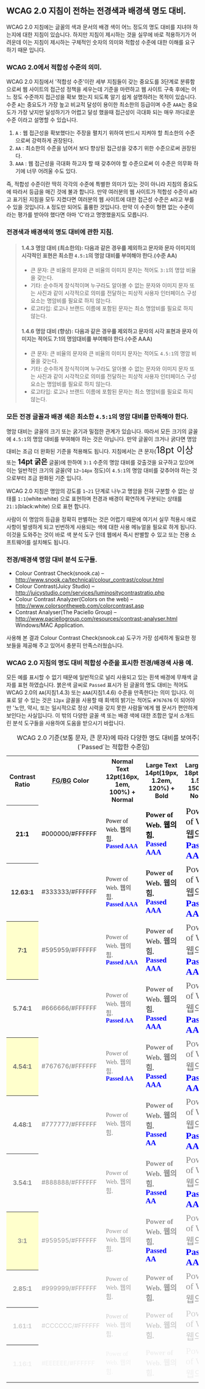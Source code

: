 ## WCAG 2.0 지침이 전하는 전경색과 배경색 명도 대비.

WCAG 2.0 지침에는 글꼴의 색과 문서의 배경 색이 어느 정도의 명도 대비를 지녀야 하는지에 대한 지침이 있습니다. 하지만 지침이 제시하는 것을 실무에 바로 적용하기가 어려운데 이는 지침이 제시하는 구체적인 숫자의 의미와 적합성 수준에 대한 이해를 요구하기 때문 입니다.

### WCAG 2.0에서 적합성 수준의 의미.
WCAG 2.0 지침에서 '적합성 수준'이란 세부 지침들이 갖는 중요도를 3단계로 분류함으로써 웹 사이트의 접근성 정책을 세우는데 기준을 마련하고 웹 사이트 구축 후에는 어느 정도 수준까지 접근성을 확보 했는지 되도록 알기 쉽게 설명하려는 목적이 있습니다. 수준 `A`는 중요도가 가장 높고 비교적 달성이 용이한 최소한의 등급이며 수준 `AAA`는 중요도가 가장 낮지만 달성하기가 어렵고 달성 했을때 접근성이 극대화 되는 매우 까다로운 수준 이라고 설명할 수 있습니다.

1. `A` : 웹 접근성을 확보했다는 주장을 펼치기 위하여 반드시 지켜야 할 최소한의 수준으로써 강력하게 권장된다.
1. `AA` : 최소한의 수준을 넘어서 보다 향상된 접근성을 갖추기 위한 수준으로써 권장된다.
1. `AAA` : 웹 접근성을 극대화 하고자 할 때 갖추어야 할 수준으로써 이 수준은 의무화 하기에 너무 어려울 수도 있다.

즉, 적합성 수준이란 딱히 각각의 수준에 특별한 의미가 있는 것이 아니라 지침의 중요도에 따라서 등급을 매긴 것에 불과 합니다. 만약 여러분의 웹 사이트가 적합성 수준이 `A`라고 표기된 지침을 모두 지켰다면 여러분의 웹 사이트에 대한 접근성 수준은 `A`라고 부를 수 있을 것입니다. `A` 정도만 되어도 훌륭한 것입니다. 만약 이 수준이 형편 없는 수준이라는 평가를 받아야 했다면 아마 'C'라고 명명했을지도 모릅니다.

### 전경색과 배경색의 명도 대비에 관한 지침.
> #### 1.4.3 명암 대비 (최소한의): 다음과 같은 경우를 제외하고 문자와 문자 이미지의 시각적인 표현은 최소한 `4.5:1`의 명암 대비를 부여해야 한다.(수준 AA)
>
> * 큰 문자: 큰 비율의 문자와 큰 비율의 이미지 문자는 적어도 `3:1`의 명암 비율을 갖는다.
> * 기타: 순수하게 장식적이며 누구라도 알아볼 수 없는 문자와 이미지 문자 또는 사진과 같이 시각적으로 의미를 전달하는 피상적 사용자 인터페이스 구성요소는 명암비를 필요로 하지 않는다.
> * 로고타입: 로고나 브랜드 이름에 포함된 문자는 최소 명암비를 필요로 하지 않는다.
>
> #### 1.4.6 명암 대비 (향상): 다음과 같은 경우를 제외하고 문자의 시각 표현과 문자 이미지는 적어도 7:1의 명암대비를 부여해야 한다.(수준 AAA)
>
> * 큰 문자: 큰 비율의 문자와 큰 비율의 이미지 문자는 적어도 `4.5:1`의 명암 비율을 갖는다.
> * 기타: 순수하게 장식적이며 누구라도 알아볼 수 없는 문자와 이미지 문자 또는 사진과 같이 시각적으로 의미를 전달하는 피상적 사용자 인터페이스 구성요소는 명암비를 필요로 하지 않는다.
> * 로고타입: 로고나 브랜드 이름에 포함된 문자는 최소 명암비를 필요로 하지 않는다.

### 모든 전경 글꼴과 배경 색은 최소한 `4.5:1`의 명암 대비를 만족해야 한다.
명암 대비는 글꼴의 크기 또는 굵기과 밀접한 관계가 있습니다. 따라서 모든 크기의 글꼴에 `4.5:1`의 명암 대비를 부여해야 하는 것은 아닙니다. 만약 글꼴이 크거나 굵다면 명암 대비는 조금 더 완화된 기준을 적용해도 됩니다. 지침에서는 큰 문자(<span style="font-size: 18pt">18pt 이상</span> 또는 <span style="font-weight: bold; font-size: 14pt">14pt 굵은</span> 글꼴)에 한하여 `3:1` 수준의 명암 대비를 갖출것을 요구하고 있으며 이는 일반적인 크기의 글꼴(약 `12~14px` 정도)이 `4.5:1`의 명암 대비를 갖추어야 하는 것으로부터 조금 완화된 기준 입니다.

WCAG 2.0 지침은 명암의 강도를 `1~21` 단계로 나누고 명암을 전혀 구분할 수 없는 상태를 `1:1`(white:white) 으로 표현하며 전경과 배경이 확연하게 구분되는 상태를 `21:1`(black:white) 으로 표현 합니다.

사람이 이 명암의 등급을 정확히 판별하는 것은 어렵기 때문에 여기서 실무 적용시 애로 사항이 발생하게 되고 빈번하게 사용되는 색에 대한 사용 메뉴얼을 필요로 하게 됩니다. 이것을 도와주는 것이 바로 색 분석 도구 인데 웹에서 즉시 판별할 수 있고 또는 전용 소프트웨어를 설치해도 됩니다.

### 전경/배경색 명암 대비 분석 도구들.
* Colour Contrast Check(snook.ca) – <a href="http://www.snook.ca/technical/colour_contrast/colour.html">http://www.snook.ca/technical/colour_contrast/colour.html</a>
* Colour Contrast(Juicy Studio) – <a href="http://juicystudio.com/services/luminositycontrastratio.php">http://juicystudio.com/services/luminositycontrastratio.php</a>
* Colour Contrast Analyzer(Colors on the web) – <a href="http://www.colorsontheweb.com/colorcontrast.asp">http://www.colorsontheweb.com/colorcontrast.asp</a>
* Contrast Analyser(The Paciello Group) – <a href="http://www.paciellogroup.com/resources/contrast-analyser.html">http://www.paciellogroup.com/resources/contrast-analyser.html</a> Windows/MAC Application.

사용해 본 결과 Colour Contrast Check(snook.ca) 도구가 가장 섬세하게 필요한 정보들을 제공해 주고 있어서 충분히 만족스러웠습니다.

### WCAG 2.0 지침의 명도 대비 적합성 수준을 표시한 전경/배경색 사용 예.
모든 예를 표시할 수 없기 때문에 일반적으로 널리 사용되고 있는 흰색 배경에 무채색 글자를 표현 하였습니다. 붉은색 글씨로 `Passed` 표시가 된 글꼴의 명도 대비는 적어도 WCAG 2.0의 `AA`(지침1.4.3) 또는 `AAA`(지침1.4.6) 수준을 만족한다는 의미 입니다. 이 표로 알 수 있는 것은 `12px` 글꼴을 사용할 때 회색의 밝기는 적어도 `#767676` 이 되어야만 '노안, 약시, 또는 일시적으로 정상 시력을 갖지 못한 사람들'에게 웹 문서가 편안하게 보인다는 사실입니다. 이 밖의 다양한 글꼴 색 또는 배경 색에 대한 조합은 앞서 소개드린 분석 도구들을 사용하여 도움을 받으시기 바랍니다.

<table>
    <caption>WCAG 2.0 기준(보통 문자, 큰 문자)에 따라 다양한 명도 대비를 보여주는 표(`Passed`는 적합한 수준임)</caption>
    <tbody>
        <tr>
            <th scope="col">Contrast Ratio</th>
            <th scope="col"><abbr title="ForeGround">FG</abbr>/<abbr title="BackGround">BG</abbr> Color</th>
            <th scope="col">Normal Text <br>
            12pt(16px, 1em, 100%) + Normal</th>
            <th scope="col">Large Text <br>
            14pt(19px, 1.2em, 120%) + Bold</th>
            <th scope="col">Large Text <br>
            18pt(24px, 1.5em, 150%) + Normal</th>
        </tr>
        <tr style="color:#000000">
            <th scope="row">21:1</th>
            <td scope="row">#000000/#FFFFFF</td>
            <td style="font:16px Tahoma">Power of Web. 웹의 힘.
            <br>
            <strong style="color:blue">Passed AAA</strong></td>
            <td style="font:bold 19px Tahoma">Power of Web. 웹의 힘.
            <br>
            <strong style="color:blue">Passed AAA</strong></td>
            <td style="font:24px Tahoma">Power of Web. 웹의 힘.
            <br>
            <strong style="color:blue">Passed AAA</strong></td>
        </tr>
        <tr style="color:#333333">
            <th scope="row">12.63:1</th>
            <td scope="row">#333333/#FFFFFF</td>
            <td style="font:16px Tahoma">Power of Web. 웹의 힘.<br>
            <strong style="color:blue">Passed AAA</strong></td>
            <td style="font:bold 19px Tahoma">Power of Web. 웹의 힘.<br>
            <strong style="color:blue">Passed AAA</strong></td>
            <td style="font:24px Tahoma">Power of Web. 웹의 힘.<br>
            <strong style="color:blue">Passed AAA</strong></td>
        </tr>
        <tr style="color:#595959">
            <th scope="row" style="background:#ffc">7:1</th>
            <td scope="row">#595959/#FFFFFF</td>
            <td style="font:16px Tahoma">Power of Web. 웹의 힘.<br>
            <strong style="color:blue">Passed AAA</strong></td>
            <td style="font:bold 19px Tahoma">Power of Web. 웹의 힘.<br>
            <strong style="color:blue">Passed AAA</strong></td>
            <td style="font:24px Tahoma">Power of Web. 웹의 힘.<br>
            <strong style="color:blue">Passed AAA</strong></td>
        </tr>
        <tr style="color:#666666">
            <th scope="row">5.74:1</th>
            <td scope="row">#666666/#FFFFFF</td>
            <td style="font:16px Tahoma">Power of Web. 웹의 힘.<br>
            <strong style="color:blue">Passed AA</strong></td>
            <td style="font:bold 19px Tahoma">Power of Web. 웹의 힘.<br>
            <strong style="color:blue">Passed AAA</strong></td>
            <td style="font:24px Tahoma">Power of Web. 웹의 힘.<br>
            <strong style="color:blue">Passed AAA</strong></td>
        </tr>
        <tr style="color:#767676">
            <th scope="row" style="background:#ffc">4.54:1</th>
            <td scope="row">#767676/#FFFFFF</td>
            <td style="font:16px Tahoma">Power of Web. 웹의 힘.<br>
            <strong style="color:blue">Passed AA</strong></td>
            <td style="font:bold 19px Tahoma">Power of Web. 웹의 힘.<br>
            <strong style="color:blue">Passed AAA</strong></td>
            <td style="font:24px Tahoma">Power of Web. 웹의 힘.<br>
            <strong style="color:blue">Passed AAA</strong></td>
        </tr>
        <tr style="color:#777777">
            <th scope="row">4.48:1</th>
            <td scope="row">#777777/#FFFFFF</td>
            <td style="font:16px Tahoma">Power of Web. 웹의 힘.</td>
            <td style="font:bold 19px Tahoma">Power of Web. 웹의 힘.<br>
            <strong style="color:blue">Passed AA</strong></td>
            <td style="font:24px Tahoma">Power of Web. 웹의 힘.<br>
            <strong style="color:blue">Passed AA</strong></td>
        </tr>
        <tr style="color:#888888">
            <th scope="row">3.54:1</th>
            <td scope="row">#888888/#FFFFFF</td>
            <td style="font:16px Tahoma">Power of Web. 웹의 힘.</td>
            <td style="font:bold 19px Tahoma">Power of Web. 웹의 힘.<br>
            <strong style="color:blue">Passed AA</strong></td>
            <td style="font:24px Tahoma">Power of Web. 웹의 힘.<br>
            <strong style="color:blue">Passed AA</strong></td>
        </tr>
        <tr style="color:#959595">
            <th scope="row" style="background:#ffc">3:1</th>
            <td scope="row">#959595/#FFFFFF</td>
            <td style="font:16px Tahoma">Power of Web. 웹의 힘.</td>
            <td style="font:bold 19px Tahoma">Power of Web. 웹의 힘.<br>
            <strong style="color:blue">Passed AA</strong></td>
            <td style="font:24px Tahoma">Power of Web. 웹의 힘.<br>
            <strong style="color:blue">Passed AA</strong></td>
        </tr>
        <tr style="color:#999999">
            <th scope="row">2.85:1</th>
            <td scope="row">#999999/#FFFFFF</td>
            <td style="font:16px Tahoma">Power of Web. 웹의 힘.</td>
            <td style="font:bold 19px Tahoma">Power of Web. 웹의 힘.</td>
            <td style="font:24px Tahoma">Power of Web. 웹의 힘.</td>
        </tr>
        <tr style="color:#CCCCCC">
            <th scope="row">1.61:1</th>
            <td scope="row">#CCCCCC/#FFFFFF</td>
            <td style="font:16px Tahoma">Power of Web. 웹의 힘.</td>
            <td style="font:bold 19px Tahoma">Power of Web. 웹의 힘.</td>
            <td style="font:24px Tahoma">Power of Web. 웹의 힘.</td>
        </tr>
        <tr style="color:#EEEEEE">
            <th scope="row">1.16:1</th>
            <td scope="row">#EEEEEE/#FFFFFF</td>
            <td style="font:16px Tahoma">Power of Web. 웹의 힘.</td>
            <td style="font:bold 19px Tahoma">Power of Web. 웹의 힘.</td>
            <td style="font:24px Tahoma">Power of Web. 웹의 힘.</td>
        </tr>
    </tbody>
</table>

<div id="fb-root"></div>
<script async defer crossorigin="anonymous" src="https://connect.facebook.net/ko_KR/sdk.js#xfbml=1&version=v3.3"></script>
<div class="fb-comments" data-href="https://naradesign.github.io/article/wcag-contrast.html" data-numposts="10" data-width="100%"></div>

